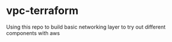 # vpc-terraform

Using this repo to build basic networking layer to try out different components with aws
